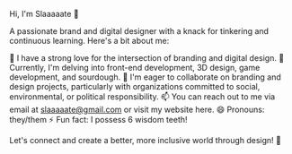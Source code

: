 Hi, I'm Slaaaaate 👋

A passionate brand and digital designer with a knack for tinkering and continuous learning. Here's a bit about me:

👀 I have a strong love for the intersection of branding and digital design.
🌱 Currently, I'm delving into front-end development, 3D design, game development, and sourdough.
💞️ I'm eager to collaborate on branding and design projects, particularly with organizations committed to social, environmental, or political responsibility.
📫 You can reach out to me via email at slaaaaate@gmail.com or visit my website here.
😄 Pronouns: they/them
⚡ Fun fact: I possess 6 wisdom teeth!
    
Let's connect and create a better, more inclusive world through design! 🚀

